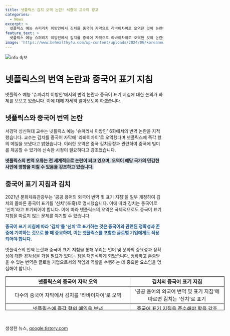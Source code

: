 ```yaml
---
title: 넷플릭스 김치 오역 논란! 서경덕 교수의 경고
categories:
  - News
excerpt: >
  넷플릭스 예능 슈퍼리치 이방인에서 김치를 중국어 자막으로 라바이차이로 오역한 것이 논란이 되었다. 서경덕 성신여대 교수는 넷플릭스의 중국어 자막 오역에 대해 항의 메일을 보내고, 중국의 김치공정을 고려해 시정을 촉구했다. 이에 따라 2021년 문체부는 김치의 올바른 중국어 표기를 신치(辛奇)로 명시했으며, 서 교수는 넷플릭스가 중국어 자막 서비스에서 같은 문제를 일으킨 적이 있다고 지적했다. 넷플릭스는 최근 더 에이트 쇼에서도 자막 오역으로 논란을 일으킨 바 있다.
feature_text: >
  넷플릭스 예능 슈퍼리치 이방인에서 김치를 중국어 자막으로 라바이차이로 오역한 것이 논란이 되었다. 서경덕 성신여대 교수는 넷플릭스의 중국어 자막 오역에 대해 항의 메일을 보내고, 중국의 김치공정을 고려해 시정을 촉구했다. 이에 따라 2021년 문체부는 김치의 올바른 중국어 표기를 신치(辛奇)로 명시했으며, 서 교수는 넷플릭스가 중국어 자막 서비스에서 같은 문제를 일으킨 적이 있다고 지적했다. 넷플릭스는 최근 더 에이트 쇼에서도 자막 오역으로 논란을 일으킨 바 있다.
image: 'https://www.behealthy4u.com/wp-content/uploads/2024/06/koreanews.jpg'
---
```


<p><img src="https://www.behealthy4u.com/wp-content/uploads/2024/06/koreanews.jpg" alt="info 속보" /></p>

<h1>넷플릭스의 번역 논란과 중국어 표기 지침</h1>

<p data-ke-size="size16">넷플릭스 예능 '슈퍼리치 이방인'에서의 번역 논란과 중국어 표기 지침에 대한 논의가 화제를 모으고 있습니다. 이에 대해 자세히 알아보도록 하겠습니다.</p>

<h2 data-ke-size="size26">넷플릭스와 중국어 번역 논란</h2>

<p data-ke-size="size16">서경덕 성신여대 교수는 넷플릭스 예능 '슈퍼리치 이방인' 6화에서의 번역 논란을 지적했습니다. 교수는 김치를 중국어 자막에 '라바이차이'로 오역했다며 넷플릭스에 즉각 항의 메일을 보냈다고 밝혔습니다. 이러한 오역은 중국 김치공정과 관련하여 중국에 빌미를 제공할 수 있기에 신속한 시정이 필요하다고 강조했습니다.</p>

<p data-ke-size="size16"><b><span style="background-color: #21538527;">넷플릭스의 번역 오류는 전 세계적으로 논란이 되고 있으며, 오역이 해당 국가의 민감한 사안에 영향을 미칠 수 있음을 강조하고 있습니다.</span></b></p>

<h2 data-ke-size="size26">중국어 표기 지침과 김치</h2>

<p data-ke-size="size16">2021년 문화체육관광부는 '공공 용어의 외국어 번역 및 표기 지침'을 일부 개정하여 김치의 올바른 중국어 표기를 '신치'(辛奇)로 명시했습니다. 이에 따라 김치는 중국어로 '신치'라고 표기되어야 합니다. 이에 따라 넷플릭스의 오역은 국제적으로도 중국어 표기 지침을 따르지 않는 문제를 야기할 수 있습니다.</p>

<p data-ke-size="size16"><b><span style="color: #1a5490;">중국어 표기 지침에 따라 '김치'를 '신치'로 표기하는 것은 중국어와 관련된 정확성과 존중에 기여하는 것으로 볼 때 중요하며, 이는 넷플릭스를 포함한 글로벌 기업에게도 적용되어야 합니다.</span></b></p>

<p data-ke-size="size16">넷플릭스의 번역 논란과 중국어 표기 지침을 통해 우리는 언어 및 문화의 중요성과 정확성에 대한 경각심을 가질 필요가 있다는 점을 재인식하게 되었습니다. 정확하고 존중받을 수 있는 번역은 글로벌 기업으로서의 책임과 역할을 수행하는 데 중요한 요소임을 명심해야 합니다.</p>

<table style="width: 700px; height: 108px;" border="1">
<tbody>
<tr>
<td style="text-align: center; height: 17px;"><b>넷플릭스의 중국어 자막 오역</b></td>
<td style="text-align: center; height: 17px;"><b>김치의 중국어 표기 지침</b></td>
</tr>
<tr>
<td style="text-align: center; height: 17px;">다수의 중국어 자막에서 김치를 '라바이차이'로 오역</td>
<td style="text-align: center; height: 17px;">'공공 용어의 외국어 번역 및 표기 지침'에 따르면 김치는 '신치'로 표기</td>
</tr>
<tr>
<td style="text-align: center; height: 17px;">넷플릭스에 즉각 항의 메일을 보냄</td>
<td style="text-align: center; height: 17px;">중국어 표기 지침을 준수해야 함을 강조</td>
</tr>
<tr>
<td style="text-align: center; height: 17px;">전 세계적인 영향력을 가진 넷플릭스이기에 중국어 표기 지침을 더욱 신중히 준수해야 함을 강조</td>
<td style="text-align: center; height: 17px;">정확한 번역은 글로벌 기업의 책임 중 하나임을 강조</td>
</tr>
</tbody>
</table>

<p data-ke-size="size16">&nbsp;</p>
생생한 뉴스, <a href="https://qoogle.tistory.com" rel="dofollow">qoogle.tistory.com</a>


